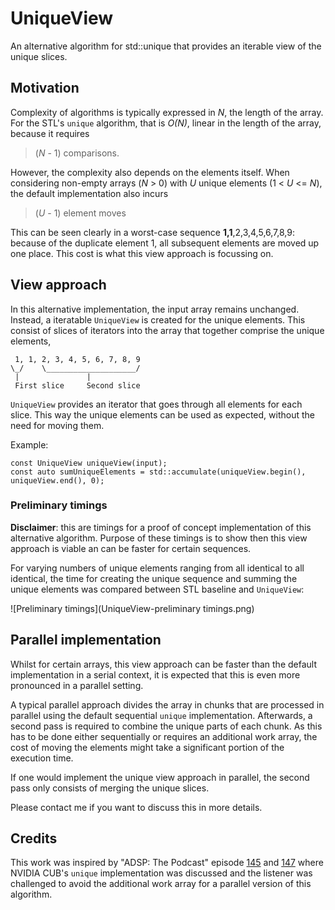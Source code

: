 # UniqueView

An alternative algorithm for std::unique that provides an iterable view of the unique slices.

## Motivation

Complexity of algorithms is typically expressed in _N_, the length of the array. For the STL's `unique` algorithm, that is _O(N)_, linear in the length of the array, because it requires

> (_N_ - 1) comparisons.

However, the complexity also depends on the elements itself. When considering non-empty arrays (_N_ > 0) with _U_ unique elements (1 < _U_ <= _N_), the default implementation also incurs

> (_U_ - 1) element moves

This can be seen clearly in a worst-case sequence **1,1**,2,3,4,5,6,7,8,9: because of the duplicate element 1, all subsequent elements are moved up one place. This cost is what this view approach is focussing on.

## View approach

In this alternative implementation, the input array remains unchanged. Instead, a iteratable `UniqueView` is created for the unique elements. This consist of slices of iterators into the array that together comprise the unique elements,

     1, 1, 2, 3, 4, 5, 6, 7, 8, 9
    \_/    \____________________/
     |               |
     First slice     Second slice

`UniqueView` provides an iterator that goes through all elements for each slice. This way the unique elements can be used as expected, without the need for moving them.

Example:

    const UniqueView uniqueView(input);
    const auto sumUniqueElements = std::accumulate(uniqueView.begin(), uniqueView.end(), 0);

### Preliminary timings

**Disclaimer**: this are timings for a proof of concept implementation of this alternative algorithm. Purpose of these timings is to show then this view approach is viable an can be faster for certain sequences.

For varying numbers of unique elements ranging from all identical to all identical, the time for creating the unique sequence and summing the unique elements was compared between STL baseline and `UniqueView`:

![Preliminary timings](UniqueView-preliminary timings.png)

## Parallel implementation

Whilst for certain arrays, this view approach can be faster than the default implementation in a serial context, it is expected that this is even more pronounced in a parallel setting.

A typical parallel approach divides the array in chunks that are processed in parallel using the default sequential `unique` implementation. Afterwards, a second pass is required to combine the unique parts of each chunk. As this has to be done either sequentially or requires an additional work array, the cost of moving the elements might take a significant portion of the execution time.

If one would implement the unique view approach in parallel, the second pass only consists of merging the unique slices.

Please contact me if you want to discuss this in more details.

## Credits

This work was inspired by "ADSP: The Podcast" episode [145](https://adspthepodcast.com/2023/09/01/Episode-145.html) and [147](https://adspthepodcast.com/2023/09/15/Episode-147.html) where NVIDIA CUB's `unique` implementation was discussed and the listener was challenged to avoid the additional work array for a parallel version of this algorithm.
